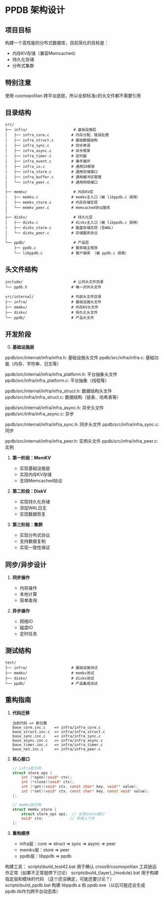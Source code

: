 ﻿# PPDB 架构设计

## 项目目标

构建一个高性能的分布式数据库，目前简化的目标是：
- 内存KV存储（兼容Memcached）
- 持久化存储
- 分布式集群

## 特别注意

使用 cosmopolitan 跨平台底层，所以全部标准c的头文件都不需要引用

## 目录结构

```
src/
├── infra/                     # 基础设施层
│   ├── infra_core.c          # 内存分配、错误处理
│   ├── infra_struct.c        # 基础数据结构
│   ├── infra_sync.c          # 同步原语
│   ├── infra_async.c         # 异步框架
│   ├── infra_timer.c         # 定时器
│   ├── infra_event.c         # 事件循环
│   ├── infra_io.c            # 通用IO框架
│   ├── infra_store.c         # 通用存储接口
│   ├── infra_buffer.c        # 通用缓冲区管理
│   └── infra_peer.c          # 通用网络接口
│
├── memkv/                     # 内存KV层
│   ├── memkv.c               # memkv主入口（被 libppdb.c 调用）
│   ├── memkv_store.c         # 内存存储实现
│   └── memkv_peer.c          # memcached协议服务
│
├── diskv/                     # 持久化层
│   ├── diskv.c               # diskv主入口（被 libppdb.c 调用）
│   ├── diskv_store.c         # 磁盘存储实现（含WAL）
│   └── diskv_peer.c          # 存储服务协议
│
└── ppdb/                      # 产品层
    ├── ppdb.c                # 服务端主程序
    └── libppdb.c             # 客户端库 （被 ppdb.c 调用）
```

## 头文件结构

```
include/                       # 公共头文件目录
└── ppdb.h                    # 唯一对外头文件

src/internal/                 # 内部头文件目录
├── infra/                    # 基础设施头文件
├── memkv/                    # 内存KV头文件
├── diskv/                    # 持久化头文件
└── ppdb/                     # 产品头文件
```

## 开发阶段

0. **基础设施层**

ppdb/src/internal/infra/infra.h: 基础设施头文件
ppdb/src/infra/infra.c: 基础功能（内存、字符串、日志等）

ppdb/src/internal/infra/infra_platform.h: 平台抽象头文件
ppdb/src/infra/infra_platform.c: 平台抽象（线程等）

ppdb/src/internal/infra/infra_struct.h: 数据结构头文件
ppdb/src/infra/infra_struct.c: 数据结构（链表、哈希表等）

ppdb/src/internal/infra/infra_async.h: 异步头文件
ppdb/src/infra/infra_async.c: 异步

ppdb/src/internal/infra/infra_sync.h: 同步头文件
ppdb/src/infra/infra_sync.c: 同步

ppdb/src/internal/infra/infra_peer.h: 实例头文件
ppdb/src/infra/infra_peer.c: 实例

1. **第一阶段：MemKV**
   - 实现基础设施层
   - 实现内存KV存储
   - 支持Memcached协议

2. **第二阶段：DiskV**
   - 实现持久化存储
   - 添加WAL日志
   - 实现数据恢复

3. **第三阶段：集群**
   - 实现分布式协议
   - 支持数据复制
   - 实现一致性保证

## 同步/异步设计

1. **同步操作**
   - 内存操作
   - 本地计算
   - 简单查询

2. **异步操作**
   - 网络IO
   - 磁盘IO
   - 定时任务

## 测试结构

```
test/
├── infra/                    # 基础设施测试
├── memkv/                    # memkv测试
├── diskv/                    # diskv测试
└── ppdb/                     # 产品集成测试
```

## 重构指南

1. **代码迁移**
   ```
   当前代码 => 新位置
   base_core.inc.c    => infra/infra_core.c
   base_struct.inc.c  => infra/infra_struct.c
   base_sync.inc.c    => infra/infra_sync.c
   base_async.inc.c   => infra/infra_async.c
   base_timer.inc.c   => infra/infra_timer.c
   base_net.inc.c     => infra/infra_peer.c
   ```

2. **核心接口**
   ```c
   // infra层示例
   struct store_ops {
       int (*open)(void* ctx);
       int (*close)(void* ctx);
       int (*get)(void* ctx, const char* key, void** value);
       int (*set)(void* ctx, const char* key, const void* value);
   };

   // memkv层示例
   struct memkv_store {
       struct store_ops ops;  // 实现store接口
       void* ctx;            // 存储上下文
   };
   ```

3. **重构顺序**
   - infra层：core => struct => sync => async => peer
   - memkv层：store => peer
   - ppdb层：libppdb => ppdb

构建工具：
scripts\build_test42.bat 用于确认 cross9/cosmopolitan 工具链运作正常（如果不正常就停下讨论）
scripts\build_{layer}_{module}.bat 用于构建指定层和模块的代码 （这个还没确定，可能还要讨论？）
scripts\build_ppdb.bat 构建 libppdb.a 和 ppdb.exe（以后可能还会生成 ppdb.lib作为跨平台动态库）

